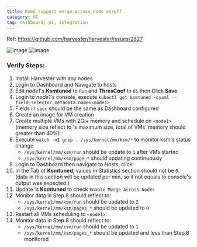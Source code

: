 ```yaml
---
title: Ksmd support merge_across_node on/off 
category: UI
tag: dashboard, p1, integration
---
```

Ref: https://github.com/harvester/harvester/issues/2827

![image](https://user-images.githubusercontent.com/5169694/193305898-48255477-1d19-48af-b132-3c019bd3f58b.png)
![image](https://user-images.githubusercontent.com/5169694/193314630-7add9b5a-2d9e-49cb-8d3a-1075531145e8.png)


### Verify Steps:
1. Install Harvester with any nodes
1. Login to Dashboard and Navigate to hosts
1. Edit _node1_'s **Ksmtuned** to `Run` and **ThresCoef** to `85` then Click **Save**
1. Login to _node1_'s console, execute `kubectl get ksmtuned -oyaml --field-selector metadata.name=<node1>`
1. Fields in `spec` should be the same as Dashboard configured
1. Create an image for VM creation
1. Create multiple VMs with 2Gi+ memory and schedule on `<node1>` (memory size reflect to <node1>'s maximum size, total of VMs' memory should greater than 40%) 
1. Execute `watch -n1 grep . /sys/kernel/mm/ksm/*` to monitor ksm's status change
    - `/sys/kernel/mm/ksm/run` should be update to `1` after VMs started
    - `/sys/kernel/mm/ksm/page_*` should updating continuously
1. Login to Dashboard then navigate to _Hosts_, click <node1>
1. In the Tab of **Ksmtuned**, values in Statistics section should not be `0`.  (data in this section will be updated per min, so it not equals to console's output was expected.)
1. Update <node1>'s **Ksmtuned** to check `Enable Merge Across Nodes`
1. Monitor data in Step.8 should reflect to:
    - `/sys/kernel/mm/ksm/run` should be updated to `2`
    - `/sys/kernel/mm/ksm/pages_*` should be updated to `0`
1. Restart all VMs scheduling to `<node1>`
1. Monitor data in Step.8 should reflect to:
    - `/sys/kernel/mm/ksm/run` should be updated to `1`
    - `/sys/kernel/mm/ksm/pages_*` should be updated and less than Step.8 monitored 
